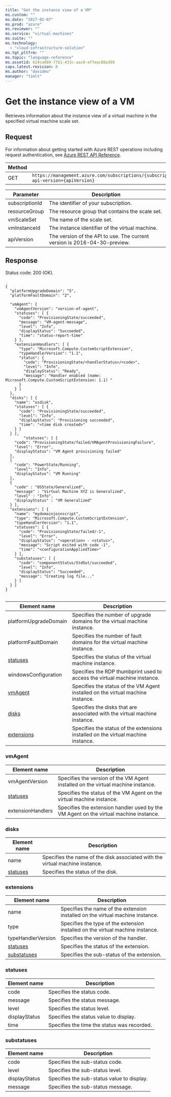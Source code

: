 ```yaml
---
title: "Get the instance view of a VM"
ms.custom: ""
ms.date: "2017-02-07"
ms.prod: "azure"
ms.reviewer: ""
ms.service: "virtual-machines"
ms.suite: ""
ms.technology: 
  - "cloud-infrastructure-solution"
ms.tgt_pltfrm: ""
ms.topic: "language-reference"
ms.assetid: 624ca0b9-77b1-433c-aac0-af7eac88a309
caps.latest.revision: 8
ms.author: "davidmu"
manager: "timlt"
---
```

# Get the instance view of a VM
Retrieves information about the instance view of a virtual machine in the specified virtual machine scale set.    
    
## Request    

For information about getting started with Azure REST operations including request authentication, see [Azure REST API Reference](../../index.md).    
    
|Method|Request URI|    
|------------|-----------------|    
|GET|`https://management.azure.com/subscriptions/{subscriptionId}/resourceGroups/{resourceGroup}/providers/Microsoft.Compute/VirtualMachineScaleSets/{vmScaleSet}/VirtualMachines/{vmInstanceId}/instanceView?api-version={apiVersion}`|    
    
| Parameter | Description |
| --------- | ----------- |
| subscriptionId | The identifier of your subscription. |
| resourceGroup | The resource group that contains the scale set. |
| vmScaleSet | The name of the scale set. |
| vmInstanceId | The instance identifier of the virtual machine. | 
| apiVersion | The version of the API to use. The current version is 2016-04-30-preview. |       
    
## Response    

Status code: 200 (OK).    
    
```    
    
{    
  "platformUpgradeDomain": "5",    
  "platformFaultDomain": "2",     
    
  "vmAgent": {     
    "vmAgentVersion": "version-of-agent",     
    "statuses": [ {     
      "code": "ProvisioningState/succeeded",     
      "message": "VM-agent-message",     
      "level": "Info",     
      "displayStatus": "Succeeded",     
      "time": "status-report-time"     
    } ],     
    "extensionHandlers": [ {     
      "type": "Microsoft.Compute.CustomScriptExtension",     
      "typeHandlerVersion": "1.1",     
      "status": {     
        "code": "ProvisioningState/<handlerStatus>/<code>",     
        "level": "Info",     
        "displayStatus": "Ready",     
        "message": "Handler enabled (name: Microsoft.Compute.CustomScriptExtension: 1.1) "     
      }     
    } ]     
  },      
  "disks": [ {     
    "name": "osdisk",     
    "statuses": [ {     
      "code": "ProvisioningState/succeeded",     
      "level": "Info",     
      "displayStatus": "Provisioning succeeded",     
      "time": "<time disk created>"     
    } ]     
  } ],     
        "statuses": [ {     
    "code": "ProvisioningState/failed/VMAgentProvisioningFailure",     
    "level": "Error",     
    "displayStatus": "VM Agent provisioning failed"     
  },     
  {     
    "code": "PowerState/Running",     
    "level": "Info",     
    "displayStatus": "VM Running"     
  },    
  {     
    "code" : "OSState/Generalized",     
    "message" : "Virtual Machine XYZ is Generalized",     
    "level" : "Info",     
    "displayStatus" : "VM Generalized"     
  } ],    
  "extensions": [ {     
    "name": "mydomainjoinscript",     
    "type": "Microsoft.Compute.CustomScriptExtension",    
    "typeHandlerVersion": "1.1",     
    "statuses": [ {     
      "code": "ProvisioningState/failed/-1",     
      "level": "Error",     
      "displayStatus": "<operation> - <status>",     
      "message": "Script exited with code -1",     
      "time": "<configurationAppliedTime>"     
    } ],     
    "substatuses": [ {     
      "code": "componentStatus/StdOut/succeeded",     
      "level": "Info",     
      "displayStatus": "Succeeded",     
      "message": "Creating log file..."     
    } ]     
  } ]     
}    
    
```    
    
|Element name|Description|    
|------------------|-----------------|    
|platformUpgradeDomain|Specifies the number of upgrade domains for the virtual machine instance.|    
|platformFaultDomain|Specifies the number of fault domains for the virtual machine instance.|    
|[statuses](#statuses)|Specifies the status of the virtual machine instance.|    
|windowsConfiguration|Specifies the RDP thumbprint used to access the virtual machine instance.|    
|[vmAgent](#vmagent)|Specifies the status of the VM Agent installed on the virtual machine instance.|    
|[disks](#disks)|Specifies the disks that are associated with the virtual machine instance.|    
|[extensions](#extensions)|Specifies the status of the extensions installed on the virtual machine instance.|    
    
###  <a name="vmagent"></a> vmAgent    
    
|Element name|Description|    
|------------------|-----------------|    
|vmAgentVersion|Specifies the version of the VM Agent installed on the virtual machine instance.|    
|[statuses](#statuses)|Specifies the status of the VM Agent on the virtual machine instance.|    
|extensionHandlers|Specifies the extension handler used by the VM Agent on the virtual machine instance.|    
    
###  <a name="disks"></a> disks    
    
|Element name|Description|    
|------------------|-----------------|    
|name|Specifies the name of the disk associated with the virtual machine instance.|    
|[statuses](#statuses)|Specifies the status of the disk.|    
    
###  <a name="bk_extensions"></a> extensions    
    
|Element name|Description|    
|------------------|-----------------|    
|name|Specifies the name of the extension installed on the virtual machine instance.|    
|type|Specifies the type of the extension installed on the virtual machine instance.|    
|typeHandlerVersion|Specifies the version of the handler.|    
|[statuses](#statuses)|Specifies the status of the extension.|    
|[substatuses](#substatuses)|Specifies the sub-status of the extension.|    
    
###  <a name="bk_statuses"></a> statuses    
    
|Element name|Description|    
|------------------|-----------------|    
|code|Specifies the status code.|    
|message|Specifies the status message.|    
|level|Specifies the status level.|    
|displayStatus|Specifies the status value to display.|    
|time|Specifies the time the status was recorded.|    
    
###  <a name="bk_substatuses"></a> substatuses    
    
|Element name|Description|    
|------------------|-----------------|    
|code|Specifies the sub-status code.|    
|level|Specifies the sub-status level.|    
|displayStatus|Specifies the sub-status value to display.|    
|message|Specifies the sub-status message.|
